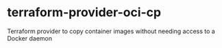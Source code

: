 # terraform-provider-oci-cp
Terraform provider to copy container images without needing access to a Docker daemon
